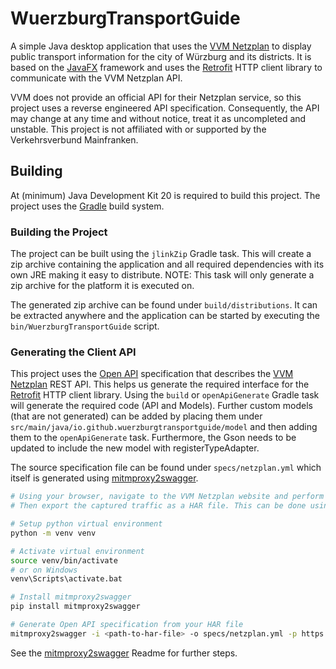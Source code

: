 # WuerzburgTransportGuide

A simple Java desktop application that uses the [VVM Netzplan](https://netzplan.region-mainfranken.de/) to display public transport information for the city of Würzburg and its districts.
It is based on the [JavaFX](https://openjfx.io/) framework and uses the [Retrofit](https://square.github.io/retrofit/) HTTP client library to communicate with the VVM Netzplan API.

VVM does not provide an official API for their Netzplan service, so this project uses a reverse engineered API specification. Consequently, the API may change at any time and without notice, treat it as uncompleted and unstable.
This project is not affiliated with or supported by the Verkehrsverbund Mainfranken.

## Building

At (minimum) Java Development Kit 20 is required to build this project.
The project uses the [Gradle](https://gradle.org/) build system.

### Building the Project

The project can be built using the ``jlinkZip`` Gradle task. This will create a zip archive containing the application and all required dependencies with its own JRE making it easy to distribute.
NOTE: This task will only generate a zip archive for the platform it is executed on.

The generated zip archive can be found under ``build/distributions``. It can be extracted anywhere and the application can be started by executing the ``bin/WuerzburgTransportGuide`` script.

### Generating the Client API

This project uses the [Open API](https://www.openapis.org/what-is-openapi) specification that describes the [VVM Netzplan](https://netzplan.region-mainfranken.de/) REST API.
This helps us generate the required interface for the [Retrofit](https://square.github.io/retrofit/) HTTP client library.
Using the ``build`` or ``openApiGenerate`` Gradle task will generate the required code (API and Models).
Further custom models (that are not generated) can be added by placing them under ``src/main/java/io.github.wuerzburgtransportguide/model`` and then adding them to the ``openApiGenerate`` task.
Furthermore, the Gson needs to be updated to include the new model with registerTypeAdapter.

The source specification file can be found under ``specs/netzplan.yml`` which itself is generated using [mitmproxy2swagger](https://github.com/alufers/mitmproxy2swagger).

```bash
# Using your browser, navigate to the VVM Netzplan website and perform actions that you want to capture with your network tab open.
# Then export the captured traffic as a HAR file. This can be done using the "Save all as HAR" option in the network tab.

# Setup python virtual environment
python -m venv venv

# Activate virtual environment
source venv/bin/activate
# or on Windows
venv\Scripts\activate.bat

# Install mitmproxy2swagger
pip install mitmproxy2swagger

# Generate Open API specification from your HAR file
mitmproxy2swagger -i <path-to-har-file> -o specs/netzplan.yml -p https://netzplan.region-mainfranken.de/api/
```

See the [mitmproxy2swagger](https://github.com/alufers/mitmproxy2swagger) Readme for further steps.